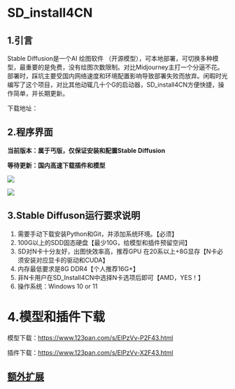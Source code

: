 # SD_install4CN
## 1.引言
Stable Diffusion是一个AI 绘图软件 （开源模型），可本地部署，可切换多种模型，最重要的是免费，没有绘图次数限制。对比Midjourney主打一个分逼不花。
部署时，踩坑主要受国内网络速度和环境配置影响导致部署失败而放弃。闲暇时光编写了这个项目，对比其他动辄几十个G的启动器，SD_install4CN方便快捷，操作简单，并长期更新。

下载地址：

## 2.程序界面
**当前版本：属于丐版，仅保证安装和配置Stable Diffusion**

**等待更新：国内高速下载插件和模型**

![](https://raw.githubusercontent.com/81NewArk/SD_install4CN/main/images/SD_install4CN_1.jpg)


![](https://raw.githubusercontent.com/81NewArk/SD_install4CN/main/images/SD_install4CN_2.png)

## 3.Stable Diffuson运行要求说明
1. 需要手动下载安装Python和Git，并添加系统环境。【必须】
2. 100G以上的SDD固态硬盘【最少10G，给模型和插件预留空间】
3. SD对N卡十分友好，出图快效率高，推荐GPU 在20系以上+8G显存【N卡必须安装对应显卡的驱动和CUDA】
4. 内存最低要求是8G DDR4【个人推荐16G+】
5. 非N卡用户在SD_Install4CN中选择N卡选项后即可【AMD，YES！】
6. 操作系统：Windows 10 or 11

# 4.模型和插件下载

模型下载：https://www.123pan.com/s/ElPzVv-P2F43.html

插件下载：https://www.123pan.com/s/ElPzVv-X2F43.html

## [额外扩展](https://github.com/81NewArk/SD_install4CN/blob/main/environment.md "额外扩展")
